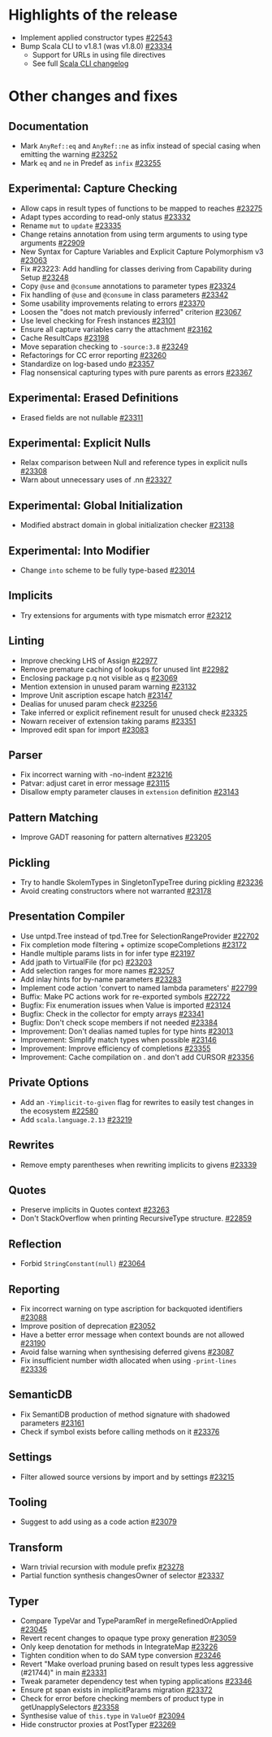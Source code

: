 # Highlights of the release

- Implement applied constructor types [#22543](https://github.com/scala/scala3/pull/22543)
- Bump Scala CLI to v1.8.1 (was v1.8.0) [#23334](https://github.com/scala/scala3/pull/23334)
  - Support for URLs in using file directives
  - See full [Scala CLI changelog](https://github.com/VirtusLab/scala-cli/releases/tag/v1.8.1)

# Other changes and fixes

## Documentation

- Mark `AnyRef::eq` and `AnyRef::ne` as infix instead of special casing when emitting the warning [#23252](https://github.com/scala/scala3/pull/23252)
- Mark `eq` and `ne` in Predef as `infix` [#23255](https://github.com/scala/scala3/pull/23255)

## Experimental: Capture Checking

- Allow caps in result types of functions to be mapped to reaches [#23275](https://github.com/scala/scala3/pull/23275)
- Adapt types according to read-only status [#23332](https://github.com/scala/scala3/pull/23332)
- Rename `mut` to `update` [#23335](https://github.com/scala/scala3/pull/23335)
- Change retains annotation from using term arguments to using type arguments [#22909](https://github.com/scala/scala3/pull/22909)
- New Syntax for Capture Variables and Explicit Capture Polymorphism v3 [#23063](https://github.com/scala/scala3/pull/23063)
- Fix #23223: Add handling for classes deriving from Capability during Setup [#23248](https://github.com/scala/scala3/pull/23248)
- Copy `@use` and `@consume` annotations to parameter types [#23324](https://github.com/scala/scala3/pull/23324)
- Fix handling of `@use` and `@consume` in class parameters [#23342](https://github.com/scala/scala3/pull/23342)
- Some usability improvements relating to errors [#23370](https://github.com/scala/scala3/pull/23370)
- Loosen the "does not match previously inferred" criterion [#23067](https://github.com/scala/scala3/pull/23067)
- Use level checking for Fresh instances [#23101](https://github.com/scala/scala3/pull/23101)
- Ensure all capture variables carry the attachment [#23162](https://github.com/scala/scala3/pull/23162)
- Cache ResultCaps [#23198](https://github.com/scala/scala3/pull/23198)
- Move separation checking to `-source:3.8` [#23249](https://github.com/scala/scala3/pull/23249)
- Refactorings for CC error reporting [#23260](https://github.com/scala/scala3/pull/23260)
- Standardize on log-based undo [#23357](https://github.com/scala/scala3/pull/23357)
- Flag nonsensical capturing types with pure parents as errors [#23367](https://github.com/scala/scala3/pull/23367)

## Experimental: Erased Definitions

- Erased fields are not nullable [#23311](https://github.com/scala/scala3/pull/23311)

## Experimental: Explicit Nulls

- Relax comparison between Null and reference types in explicit nulls [#23308](https://github.com/scala/scala3/pull/23308)
- Warn about unnecessary uses of .nn [#23327](https://github.com/scala/scala3/pull/23327)

## Experimental: Global Initialization

- Modified abstract domain in global initialization checker [#23138](https://github.com/scala/scala3/pull/23138)

## Experimental: Into Modifier

- Change `into` scheme to be fully type-based [#23014](https://github.com/scala/scala3/pull/23014)

## Implicits

- Try extensions for arguments with type mismatch error [#23212](https://github.com/scala/scala3/pull/23212)

## Linting

- Improve checking LHS of Assign [#22977](https://github.com/scala/scala3/pull/22977)
- Remove premature caching of lookups for unused lint [#22982](https://github.com/scala/scala3/pull/22982)
- Enclosing package p.q not visible as q [#23069](https://github.com/scala/scala3/pull/23069)
- Mention extension in unused param warning [#23132](https://github.com/scala/scala3/pull/23132)
- Improve Unit ascription escape hatch [#23147](https://github.com/scala/scala3/pull/23147)
- Dealias for unused param check [#23256](https://github.com/scala/scala3/pull/23256)
- Take inferred or explicit refinement result for unused check [#23325](https://github.com/scala/scala3/pull/23325)
- Nowarn receiver of extension taking params [#23351](https://github.com/scala/scala3/pull/23351)
- Improved edit span for import [#23083](https://github.com/scala/scala3/pull/23083)

## Parser

- Fix incorrect warning with -no-indent [#23216](https://github.com/scala/scala3/pull/23216)
- Patvar: adjust caret in error message [#23115](https://github.com/scala/scala3/pull/23115)
- Disallow empty parameter clauses in `extension` definition [#23143](https://github.com/scala/scala3/pull/23143)

## Pattern Matching

- Improve GADT reasoning for pattern alternatives [#23205](https://github.com/scala/scala3/pull/23205)

## Pickling

- Try to handle SkolemTypes in SingletonTypeTree during pickling [#23236](https://github.com/scala/scala3/pull/23236)
- Avoid creating constructors where not warranted [#23178](https://github.com/scala/scala3/pull/23178)

## Presentation Compiler

- Use untpd.Tree instead of tpd.Tree for SelectionRangeProvider [#22702](https://github.com/scala/scala3/pull/22702)
- Fix completion mode filtering + optimize scopeCompletions [#23172](https://github.com/scala/scala3/pull/23172)
- Handle multiple params lists in for infer type [#23197](https://github.com/scala/scala3/pull/23197)
- Add jpath to VirtualFile (for pc) [#23203](https://github.com/scala/scala3/pull/23203)
- Add selection ranges for more names [#23257](https://github.com/scala/scala3/pull/23257)
- Add inlay hints for by-name parameters [#23283](https://github.com/scala/scala3/pull/23283)
- Implement code action 'convert to named lambda parameters' [#22799](https://github.com/scala/scala3/pull/22799)
- Buffix: Make PC actions work for re-exported symbols [#22722](https://github.com/scala/scala3/pull/22722)
- Bugfix: Fix enumeration issues when Value is imported [#23124](https://github.com/scala/scala3/pull/23124)
- Bugfix: Check in the collector for empty arrays [#23341](https://github.com/scala/scala3/pull/23341)
- Bugfix: Don't check scope members if not needed [#23384](https://github.com/scala/scala3/pull/23384)
- Improvement: Don't dealias named tuples for type hints [#23013](https://github.com/scala/scala3/pull/23013)
- Improvement: Simplify match types when possible [#23146](https://github.com/scala/scala3/pull/23146)
- Improvement: Improve efficiency of completions [#23355](https://github.com/scala/scala3/pull/23355)
- Improvement: Cache compilation on . and don't add CURSOR [#23356](https://github.com/scala/scala3/pull/23356)

## Private Options

- Add an `-Yimplicit-to-given` flag for rewrites to easily test changes in the ecosystem [#22580](https://github.com/scala/scala3/pull/22580)
- Add `scala.language.2.13` [#23219](https://github.com/scala/scala3/pull/23219)

## Rewrites

- Remove empty parentheses when rewriting implicits to givens [#23339](https://github.com/scala/scala3/pull/23339)

## Quotes

- Preserve implicits in Quotes context [#23263](https://github.com/scala/scala3/pull/23263)
- Don't StackOverflow when printing RecursiveType structure. [#22859](https://github.com/scala/scala3/pull/22859)

## Reflection

- Forbid `StringConstant(null)` [#23064](https://github.com/scala/scala3/pull/23064)

## Reporting

- Fix incorrect warning on type ascription for backquoted identifiers [#23088](https://github.com/scala/scala3/pull/23088)
- Improve position of deprecation [#23052](https://github.com/scala/scala3/pull/23052)
- Have a better error message when context bounds are not allowed [#23190](https://github.com/scala/scala3/pull/23190)
- Avoid false warning when synthesising deferred givens [#23087](https://github.com/scala/scala3/pull/23087)
- Fix insufficient number width allocated when using `-print-lines` [#23336](https://github.com/scala/scala3/pull/23336)

## SemanticDB

- Fix SemantiDB production of method signature with shadowed parameters [#23161](https://github.com/scala/scala3/pull/23161)
- Check if symbol exists before calling methods on it [#23376](https://github.com/scala/scala3/pull/23376)

## Settings

- Filter allowed source versions by import and by settings [#23215](https://github.com/scala/scala3/pull/23215)

## Tooling

- Suggest to add using as a code action [#23079](https://github.com/scala/scala3/pull/23079)

## Transform

- Warn trivial recursion with module prefix [#23278](https://github.com/scala/scala3/pull/23278)
- Partial function synthesis changesOwner of selector [#23337](https://github.com/scala/scala3/pull/23337)

## Typer

- Compare TypeVar and TypeParamRef in mergeRefinedOrApplied [#23045](https://github.com/scala/scala3/pull/23045)
- Revert recent changes to opaque type proxy generation [#23059](https://github.com/scala/scala3/pull/23059)
- Only keep denotation for methods in IntegrateMap [#23226](https://github.com/scala/scala3/pull/23226)
- Tighten condition when to do SAM type conversion [#23246](https://github.com/scala/scala3/pull/23246)
- Revert "Make overload pruning based on result types less aggressive (#21744)" in main [#23331](https://github.com/scala/scala3/pull/23331)
- Tweak parameter dependency test when typing applications [#23346](https://github.com/scala/scala3/pull/23346)
- Ensure pt span exists in implicitParams migration [#23372](https://github.com/scala/scala3/pull/23372)
- Check for error before checking members of product type in getUnapplySelectors [#23358](https://github.com/scala/scala3/pull/23358)
- Synthesise value of `this.type` in `ValueOf` [#23094](https://github.com/scala/scala3/pull/23094)
- Hide constructor proxies at PostTyper [#23269](https://github.com/scala/scala3/pull/23269)

